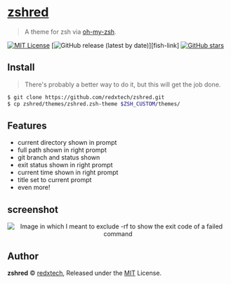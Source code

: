 # [zshred][repo-link]
> A theme for zsh via [oh-my-zsh][omz-link].

[![MIT License](https://img.shields.io/github/license/redxtech/zshred)](/LICENSE)
[![GitHub release (latest by date)](https://img.shields.io/github/v/release/fish-shell/fish-shell)][fish-link]
[![GitHub stars](https://img.shields.io/github/stars/robbyrussell/oh-my-zsh?label=oh-my-zsh)][omz-link]

## Install
> There's probably a better way to do it, but this will get the job done.

```zsh
$ git clone https://github.com/redxtech/zshred.git
$ cp zshred/themes/zshred.zsh-theme $ZSH_CUSTOM/themes/
```

## Features

* current directory shown in prompt
* full path shown in right prompt
* git branch and status shown
* exit status shown in right prompt
* current time shown in right prompt
* title set to current prompt
* even more!

## screenshot

<p align="center">
<img src="https://i.imgur.com/6dogeQJ.png" alt="Image in which I meant to exclude -rf to show the exit code of a failed command">
</p>


## Author

**zshred** © [redxtech][author], Released under the [MIT][mit] License.

[mit]:              https://opensource.org/licenses/MIT
[author]:           https://github.com/redxtech
[omz-link]:         https://github.com/robbyrussell/oh-my-zsh
[repo-link]:        https://github.com/redxtech/zshred


